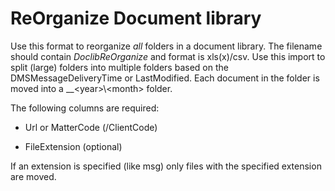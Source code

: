 # ReOrganize Document library

Use this format to reorganize *all* folders in a document library. The filename should contain *DoclibReOrganize* and format is xls(x)/csv. Use this import to split (large) folders into multiple folders based on the DMSMessageDeliveryTime or LastModified. Each document in the folder is moved into a \_\_\<year\>\\\<month\> folder.

The following columns are required:

- Url or MatterCode (/ClientCode)

- FileExtension (optional)

If an extension is specified (like msg) only files with the specified extension are moved.
